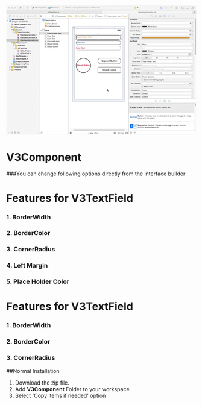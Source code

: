 ![image](V3Component.gif)

V3Component
===========
###You can change following options directly from the interface builder

# Features for V3TextField
###  1.  BorderWidth
###  2.  BorderColor
###  3.  CornerRadius
###  4.  Left Margin
###  5.  Place Holder Color

# Features for V3TextField
###  1.  BorderWidth
###  2.  BorderColor
###  3.  CornerRadius


##Normal Installation

  1. Download the zip file. 
  2. Add **V3Component** Folder to your workspace
  3. Select 'Copy items if needed' option

